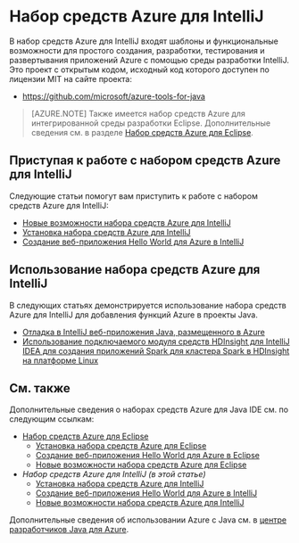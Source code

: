 <properties
	pageTitle="Набор средств Azure для IntelliJ | Microsoft Azure"
	description="Узнайте о наборе средств Azure для IntelliJ."
	services=""
	documentationCenter="java"
	authors="rmcmurray"
	manager="wpickett"
	editor=""/>

<tags
	ms.service="multiple"
	ms.workload="na"
	ms.tgt_pltfrm="multiple"
	ms.devlang="Java"
	ms.topic="article"
	ms.date="09/20/2016" 
	ms.author="robmcm;asirveda"/>

# Набор средств Azure для IntelliJ

В набор средств Azure для IntelliJ входят шаблоны и функциональные возможности для простого создания, разработки, тестирования и развертывания приложений Azure с помощью среды разработки IntelliJ. Это проект с открытым кодом, исходный код которого доступен по лицензии MIT на сайте проекта:

* <https://github.com/microsoft/azure-tools-for-java>

> [AZURE.NOTE] Также имеется набор средств Azure для интегрированной среды разработки Eclipse. Дополнительные сведения см. в разделе [Набор средств Azure для Eclipse].

## Приступая к работе с набором средств Azure для IntelliJ

Следующие статьи помогут вам приступить к работе с набором средств Azure для IntelliJ:

* [Новые возможности набора средств Azure для IntelliJ]
* [Установка набора средств Azure для IntelliJ]
* [Создание веб-приложения Hello World для Azure в IntelliJ]

## Использование набора средств Azure для IntelliJ

В следующих статьях демонстрируется использование набора средств Azure для IntelliJ для добавления функций Azure в проекты Java.

* [Отладка в IntelliJ веб-приложения Java, размещенного в Azure]
* [Использование подключаемого модуля средств HDInsight для IntelliJ IDEA для создания приложений Spark для кластера Spark в HDInsight на платформе Linux][HDInsight Tools Plugin for IntelliJ]

## См. также

Дополнительные сведения о наборах средств Azure для Java IDE см. по следующим ссылкам:

- [Набор средств Azure для Eclipse]
  - [Установка набора средств Azure для Eclipse]
  - [Создание веб-приложения Hello World для Azure в Eclipse]
  - [Новые возможности набора средств Azure для Eclipse]
- *Набор средств Azure для IntelliJ (в этой статье)*
  - [Установка набора средств Azure для IntelliJ]
  - [Создание веб-приложения Hello World для Azure в IntelliJ]
  - [Новые возможности набора средств Azure для IntelliJ]

Дополнительные сведения об использовании Azure с Java см. в [центре разработчиков Java для Azure].

<!-- URL List -->

[Набор средств Azure для Eclipse]: ./azure-toolkit-for-eclipse.md
[Azure Toolkit for IntelliJ]: ./azure-toolkit-for-intellij.md
[Создание веб-приложения Hello World для Azure в Eclipse]: ./app-service-web/app-service-web-eclipse-create-hello-world-web-app.md
[Создание веб-приложения Hello World для Azure в IntelliJ]: ./app-service-web/app-service-web-intellij-create-hello-world-web-app.md
[Установка набора средств Azure для Eclipse]: ./azure-toolkit-for-eclipse-installation.md
[Установка набора средств Azure для IntelliJ]: ./azure-toolkit-for-intellij-installation.md
[Новые возможности набора средств Azure для Eclipse]: ./azure-toolkit-for-eclipse-whats-new.md
[Новые возможности набора средств Azure для IntelliJ]: ./azure-toolkit-for-intellij-whats-new.md

[центре разработчиков Java для Azure]: https://azure.microsoft.com/develop/java/

[Отладка в IntelliJ веб-приложения Java, размещенного в Azure]: ./app-service-web/app-service-web-debug-java-web-app-in-intellij.md
[HDInsight Tools Plugin for IntelliJ]: ./hdinsight/hdinsight-apache-spark-intellij-tool-plugin.md

<!---HONumber=AcomDC_0921_2016-->